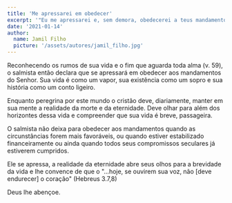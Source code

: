 ```yaml
---
title: 'Me apressarei em obedecer'
excerpt: '"Eu me apressarei e, sem demora, obedecerei a teus mandamentos" (Salmo 119.60)'
date: '2021-01-14'
author:
  name: Jamil Filho
  picture: '/assets/autores/jamil_filho.jpg'
---
```


Reconhecendo os rumos de sua vida e o fim que aguarda toda alma (v. 59), o salmista então declara que se apressará em obedecer aos mandamentos do Senhor. Sua vida é como um vapor, sua existência como um sopro e sua história como um conto ligeiro.

Enquanto peregrina por este mundo o cristão deve, diariamente, manter em sua mente a realidade da morte e da eternidade. Deve olhar para além dos horizontes dessa vida e compreender que sua vida é breve, passageira.

O salmista não deixa para obedecer aos mandamentos quando as circunstâncias forem mais favoráveis, ou quando estiver estabilizado financeiramente ou ainda quando todos seus compromissos seculares já estiverem cumpridos.

Ele se apressa, a realidade da eternidade abre seus olhos para a brevidade da vida e lhe convence de que o "...hoje, se ouvirem sua voz, não [deve endurecer] o coração" (Hebreus 3.7,8)

Deus lhe abençoe.